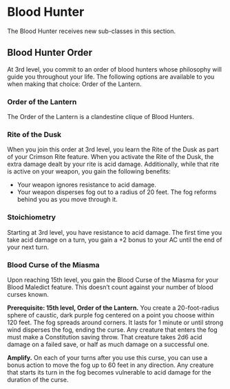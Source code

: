 # Blood Hunter

The Blood Hunter receives new sub-classes in this section.

## Blood Hunter Order

At 3rd level, you commit to an order of blood hunters whose philosophy will guide you throughout your life. The following options are available to you when making that choice: Order of the Lantern.

### Order of the Lantern

The Order of the Lantern is a clandestine clique of Blood Hunters.

### Rite of the Dusk

When you join this order at 3rd level, you learn the Rite of the Dusk as part of your Crimson Rite feature. When you activate the Rite of the Dusk, the extra damage dealt by your rite is acid damage. Additionally, while that rite is active on your weapon, you gain the following benefits:
- Your weapon ignores resistance to acid damage.
- Your weapon disperses fog out to a radius of 20 feet. The fog reforms behind you as you move through it.

### Stoichiometry

Starting at 3rd level, you have resistance to acid damage. The first time you take acid damage on a turn, you gain a +2 bonus to your AC until the end of your next turn.

### Blood Curse of the Miasma

Upon reaching 15th level, you gain the Blood Curse of the Miasma for your Blood Maledict feature. This doesn’t count against your number of blood curses known.

**Prerequisite: 15th level, Order of the Lantern.**
You create a 20-foot-radius sphere of caustic, dark purple fog centered on a point you choose within 120 feet. The fog spreads around corners. It lasts for 1 minute or until strong wind disperses the fog, ending the curse. Any creature that enters the fog must make a Constitution saving throw. That creature takes 2d6 acid damage on a failed save, or half as much damage on a successful one.

**Amplify.**
On each of your turns after you use this curse, you can use a bonus action to move the fog up to 60 feet in any direction. Any creature that starts its turn in the fog becomes vulnerable to acid damage for the duration of the curse.
